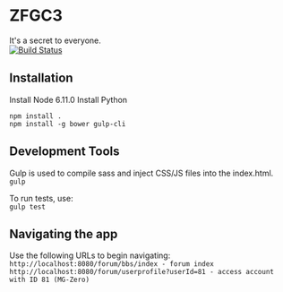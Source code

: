 # ZFGC3
It's a secret to everyone.  
[![Build Status](https://api.travis-ci.org/ZFGCCP/ZFGC3.png)](http://travis-ci.org/ZFGCCP/ZFGC3)

## Installation
Install Node 6.11.0
Install Python

`npm install .`  
`npm install -g bower gulp-cli`

## Development Tools
Gulp is used to compile sass and inject CSS/JS files into the index.html.  
`gulp`

To run tests, use:  
`gulp test`

## Navigating the app
Use the following URLs to begin navigating:
`http://localhost:8080/forum/bbs/index - forum index`
`http://localhost:8080/forum/userprofile?userId=81 - access account with ID 81 (MG-Zero)`
